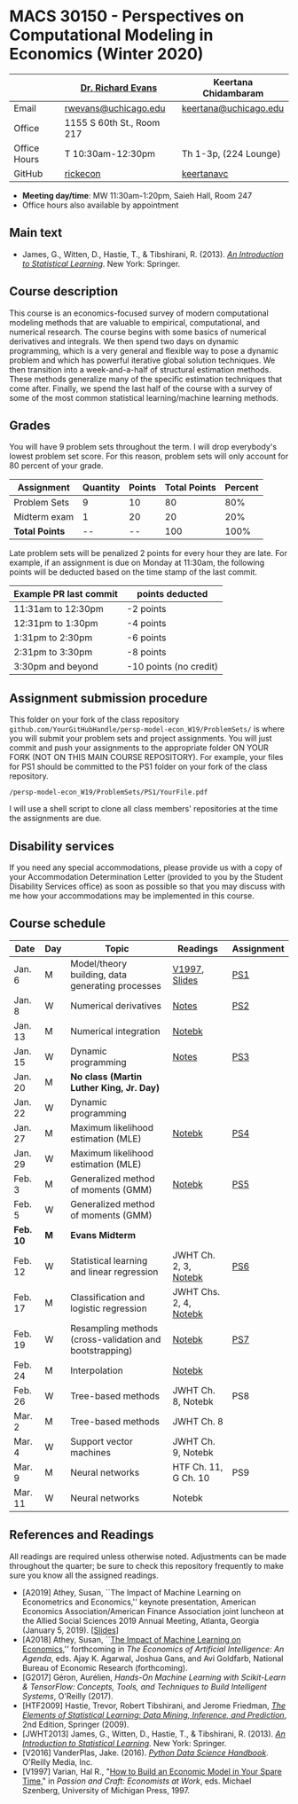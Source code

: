 # MACS 30150 - Perspectives on Computational Modeling in Economics (Winter 2020)

|  | [Dr. Richard Evans](https://sites.google.com/site/rickecon/) | Keertana Chidambaram |
|--------------|----------------------------|--------------------------|
| Email | rwevans@uchicago.edu | keertana@uchicago.edu |
| Office | 1155 S 60th St., Room 217 |     |
| Office Hours | T 10:30am-12:30pm | Th 1-3p, (224 Lounge) |
| GitHub | [rickecon](https://github.com/rickecon) | [keertanavc](https://github.com/keertanavc) |

* **Meeting day/time**: MW 11:30am-1:20pm, Saieh Hall, Room 247
* Office hours also available by appointment

## Main text
* James, G., Witten, D., Hastie, T., & Tibshirani, R. (2013). [*An Introduction to Statistical Learning*](http://link.springer.com.proxy.uchicago.edu/book/10.1007%2F978-1-4614-7138-7). New York: Springer.


## Course description

This course is an economics-focused survey of modern computational modeling methods that are valuable to empirical, computational, and numerical research. The course begins with some basics of numerical derivatives and integrals. We then spend two days on dynamic programming, which is a very general and flexible way to pose a dynamic problem and which has powerful iterative global solution techniques. We then transition into a week-and-a-half of structural estimation methods. These methods generalize many of the specific estimation techniques that come after. Finally, we spend the last half of the course with a survey of some of the most common statistical learning/machine learning methods.

## Grades

You will have 9 problem sets throughout the term. I will drop everybody's lowest problem set score. For this reason, problem sets will only account for 80 percent of your grade.

| Assignment       | Quantity | Points | Total Points | Percent |
|------------------|----------|--------|--------------|---------|
| Problem Sets     | 9        | 10     | 80           | 80%     |
| Midterm exam     | 1        | 20     | 20           | 20%     |
| **Total Points** | --       | --     | 100          | 100%    |

Late problem sets will be penalized 2 points for every hour they are late. For example, if an assignment is due on Monday at 11:30am, the following points will be deducted based on the time stamp of the last commit.

| Example PR last commit | points deducted |
| ---------------------- | --------------- |
| 11:31am to 12:30pm     | -2 points       |
| 12:31pm to 1:30pm      | -4 points       |
| 1:31pm to 2:30pm       | -6 points       |
| 2:31pm to 3:30pm       | -8 points       |
| 3:30pm and beyond      | -10 points (no credit) |

## Assignment submission procedure

This folder on your fork of the class repository `github.com/YourGitHubHandle/persp-model-econ_W19/ProblemSets/` is where you will submit your problem sets and project assignments. You will just commit and push your assignments to the appropriate folder ON YOUR FORK (NOT ON THIS MAIN COURSE REPOSITORY). For example, your files for PS1 should be committed to the PS1 folder on your fork of the class repository.

`/persp-model-econ_W19/ProblemSets/PS1/YourFile.pdf`

I will use a shell script to clone all class members' repositories at the time the assignments are due.

## Disability services

If you need any special accommodations, please provide us with a copy of your Accommodation Determination Letter (provided to you by the Student Disability Services office) as soon as possible so that you may discuss with me how your accommodations may be implemented in this course.

## Course schedule

| Date | Day | Topic | Readings | Assignment |
|------------|-------|---------------------------------------------------------|--------------|------------------------------|
| Jan.  6 | M | Model/theory building, data generating processes | [V1997](http://people.ischool.berkeley.edu/~hal/Papers/how.pdf), [Slides](https://github.com/UC-MACSS/persp-model-econ_W20/blob/master/Slides/PerspModel_Intro.pdf) | [PS1](https://github.com/UC-MACSS/persp-model-econ_W20/blob/master/ProblemSets/PS1/PS1.pdf) |
| Jan.  8 | W | Numerical derivatives | [Notes](https://github.com/UC-MACSS/persp-model-econ_w20/blob/master/Notes/ACME_NumDiff.pdf) | [PS2](https://github.com/UC-MACSS/persp-model-econ_W20/blob/master/ProblemSets/PS2/PS2.pdf) |
| Jan. 13 | M | Numerical integration | [Notebk](https://github.com/UC-MACSS/persp-model-econ_w20/blob/master/Notebooks/NumIntegr/NumIntegr.ipynb) |  |
| Jan. 15 | W | Dynamic programming   | [Notes](https://github.com/UC-MACSS/persp-model-econ_W20/blob/master/Notes/DynProg_Evans.pdf) | [PS3](https://github.com/UC-MACSS/persp-model-econ_W20/blob/master/ProblemSets/PS3/PS3.pdf) |
| Jan. 20 | M | **No class (Martin Luther King, Jr. Day)** |  |  |
| Jan. 22 | W | Dynamic programming   | |     |
| Jan. 27 | M | Maximum likelihood estimation (MLE) | [Notebk](https://github.com/UC-MACSS/persp-model-econ_S20/blob/master/Notebooks/MLE/MLest.ipynb) | [PS4](https://github.com/UC-MACSS/persp-model-econ_S20/blob/master/ProblemSets/PS4/PS4.pdf) |
| Jan. 29 | W | Maximum likelihood estimation (MLE) | |  |
| Feb.  3 | M | Generalized method of moments (GMM) | [Notebk](https://github.com/UC-MACSS/persp-model-econ_W20/blob/master/Notebooks/GMM/GMMest.ipynb) | [PS5](https://github.com/UC-MACSS/persp-model-econ_W20/blob/master/ProblemSets/PS5/PS5.pdf) |
| Feb.  5 | W | Generalized method of moments (GMM) |  |  |
| **Feb. 10** | **M** | **Evans Midterm** |  |  |
| Feb. 12 | W | Statistical learning and linear regression | JWHT Ch. 2, 3, [Notebk](https://github.com/UC-MACSS/persp-model-econ_W20/blob/master/Notebooks/LinRegress/LinRegress.ipynb) | [PS6](https://github.com/UC-MACSS/persp-model-econ_W20/blob/master/ProblemSets/PS6/PS6.pdf) |
| Feb. 17 | M | Classification and logistic regression | JWHT Chs. 2, 4, [Notebk](https://github.com/UC-MACSS/persp-model-econ_W20/blob/master/Notebooks/Classification/LogitKNN.ipynb) |  |
| Feb. 19 | W | Resampling methods (cross-validation and bootstrapping) | [Notebk](https://github.com/UC-MACSS/persp-model-econ_W20/blob/master/Notebooks/Resampling/Resampling.ipynb) | [PS7](https://github.com/UC-MACSS/persp-model-econ_W20/blob/master/ProblemSets/PS7/PS7.pdf) |
| Feb. 24 | M | Interpolation | [Notebk](https://github.com/UC-MACSS/persp-model-econ_W20/blob/master/Notebooks/Interp/Interp.ipynb) |  |
| Feb. 26 | W | Tree-based methods | JWHT Ch. 8, Notebk | PS8 |
| Mar.  2 | M | Tree-based methods | JWHT Ch. 8 |  |
| Mar.  4 | W | Support vector machines | JWHT Ch. 9, Notebk |  |
| Mar.  9 | M | Neural networks | HTF Ch. 11, G Ch. 10 | PS9 |
| Mar. 11 | W | Neural networks  | Notebk |  |

## References and Readings ##

All readings are required unless otherwise noted. Adjustments can be made throughout the quarter; be sure to check this repository frequently to make sure you know all the assigned readings.

* [A2019] Athey, Susan, ``The Impact of Machine Learning on Econometrics and Economics,'' keynote presentation, American Economics Association/American Finance Association joint luncheon at the Allied Social Sciences 2019 Annual Meeting, Atlanta, Georgia (January 5, 2019). [[Slides](https://github.com/UC-MACSS/persp-model-econ_W19/blob/master/Slides/Athey2019_AEAAFAv2.pptx)]
* [A2018] Athey, Susan, ``[The Impact of Machine Learning on Economics](https://www.nber.org/chapters/c14009.pdf),'' forthcoming in *The Economics of Artificial Intelligence: An Agenda*, eds. Ajay K. Agarwal, Joshua Gans, and Avi Goldfarb, National Bureau of Economic Research (forthcoming).
* [G2017] Géron, Aurélien, *Hands-On Machine Learning with Scikit-Learn & TensorFlow: Concepts, Tools, and Techniques to Build Intelligent Systems*, O'Reilly (2017).
* [HTF2009] Hastie, Trevor, Robert Tibshirani, and Jerome Friedman, [*The Elements of Statistical Learning: Data Mining, Inference, and Prediction*](https://web.stanford.edu/~hastie/Papers/ESLII.pdf), 2nd Edition, Springer (2009).
* [JWHT2013] James, G., Witten, D., Hastie, T., & Tibshirani, R. (2013). [*An Introduction to Statistical Learning*](http://link.springer.com.proxy.uchicago.edu/book/10.1007%2F978-1-4614-7138-7). New York: Springer.
* [V2016] VanderPlas, Jake. (2016). [*Python Data Science Handbook*](http://proquestcombo.safaribooksonline.com.proxy.uchicago.edu/book/programming/python/9781491912126). O'Reilly Media, Inc.
* [V1997] Varian, Hal R., "[How to Build an Economic Model in Your Spare Time](http://people.ischool.berkeley.edu/~hal/Papers/how.pdf)," in *Passion and Craft: Economists at Work*, eds. Michael Szenberg, University of Michigan Press, 1997.
